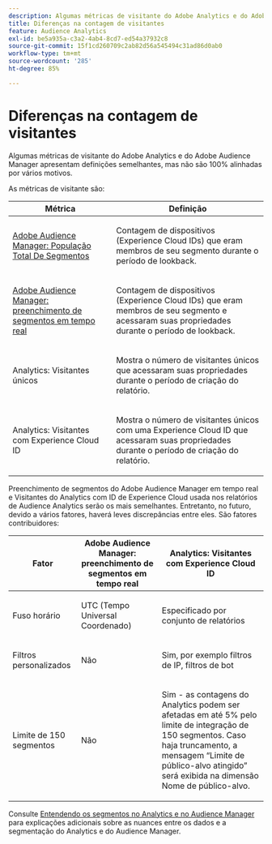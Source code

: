 ```yaml
---
description: Algumas métricas de visitante do Adobe Analytics e do Adobe Audience Manager apresentam definições semelhantes, mas não são 100% alinhadas por vários motivos.
title: Diferenças na contagem de visitantes
feature: Audience Analytics
exl-id: be5a935a-c3a2-4ab4-8cd7-ed54a37932c8
source-git-commit: 15f1cd260709c2ab82d56a545494c31ad86d0ab0
workflow-type: tm+mt
source-wordcount: '285'
ht-degree: 85%

---
```


# Diferenças na contagem de visitantes

Algumas métricas de visitante do Adobe Analytics e do Adobe Audience Manager apresentam definições semelhantes, mas não são 100% alinhadas por vários motivos.

As métricas de visitante são:

<table id="table_F9FE107A89934C3B854C55D7D76AC6E8"> 
 <thead> 
  <tr> 
   <th colname="col2" class="entry"> Métrica </th> 
   <th colname="col3" class="entry"> Definição </th> 
  </tr>
 </thead>
 <tbody> 
  <tr> 
   <td colname="col2"> <p><a href="https://experienceleague.adobe.com/docs/audience-manager/user-guide/features/segments/segment-builder-data.html?lang=pt-BR"  > Adobe Audience Manager: População Total De Segmentos</a> </p> </td> 
   <td colname="col3"> <p>Contagem de dispositivos (Experience Cloud IDs) que eram membros de seu segmento durante o período de lookback. </p> </td> 
  </tr> 
  <tr> 
   <td colname="col2"> <p><a href="https://experienceleague.adobe.com/docs/audience-manager/user-guide/features/segments/segment-builder-data.html?lang=pt-BR"  > Adobe Audience Manager: preenchimento de segmentos em tempo real</a> </p> </td> 
   <td colname="col3"> <p>Contagem de dispositivos (Experience Cloud IDs) que eram membros de seu segmento e acessaram suas propriedades durante o período de lookback. </p> </td> 
  </tr> 
  <tr> 
   <td colname="col2"> <p>Analytics: Visitantes únicos </p> </td> 
   <td colname="col3"> <p>Mostra o número de visitantes únicos que acessaram suas propriedades durante o período de criação do relatório. </p> </td> 
  </tr> 
  <tr> 
   <td colname="col2"> <p>Analytics: Visitantes com Experience Cloud ID </p> </td> 
   <td colname="col3"> <p>Mostra o número de visitantes únicos com uma Experience Cloud ID que acessaram suas propriedades durante o período de criação do relatório. </p> </td> 
  </tr> 
 </tbody> 
</table>

Preenchimento de segmentos do Adobe Audience Manager em tempo real e Visitantes do Analytics com ID de Experience Cloud usada nos relatórios de Audience Analytics serão os mais semelhantes. Entretanto, no futuro, devido a vários fatores, haverá leves discrepâncias entre eles. São fatores contribuidores:

<table id="table_A391B37CC077456F8BB83BAA3C640EF6"> 
 <thead> 
  <tr> 
   <th colname="col1" class="entry"> Fator </th> 
   <th colname="col2" class="entry"> Adobe Audience Manager: preenchimento de segmentos em tempo real </th> 
   <th colname="col3" class="entry"> Analytics: Visitantes com Experience Cloud ID </th> 
  </tr>
 </thead>
 <tbody> 
  <tr> 
   <td colname="col1"> <p>Fuso horário </p> </td> 
   <td colname="col2"> <p>UTC (Tempo Universal Coordenado) </p> </td> 
   <td colname="col3"> <p>Especificado por conjunto de relatórios </p> </td> 
  </tr> 
  <tr> 
   <td colname="col1"> <p>Filtros personalizados </p> </td> 
   <td colname="col2"> <p>Não </p> </td> 
   <td colname="col3"> <p>Sim, por exemplo filtros de IP, filtros de bot </p> </td> 
  </tr> 
  <tr> 
   <td colname="col1"> <p>Limite de 150 segmentos </p> </td> 
   <td colname="col2"> <p>Não </p> </td> 
   <td colname="col3"> <p>Sim - as contagens do Analytics podem ser afetadas em até 5% pelo limite de integração de 150 segmentos. Caso haja truncamento, a mensagem “Limite de público-alvo atingido” será exibida na dimensão Nome de público-alvo. </p> </td> 
  </tr> 
 </tbody> 
</table>

Consulte [Entendendo os segmentos no Analytics e no Audience Manager](/help/integrate/c-audience-analytics/aam-analytics-segments.md) para explicações adicionais sobre as nuances entre os dados e a segmentação do Analytics e do Audience Manager.
